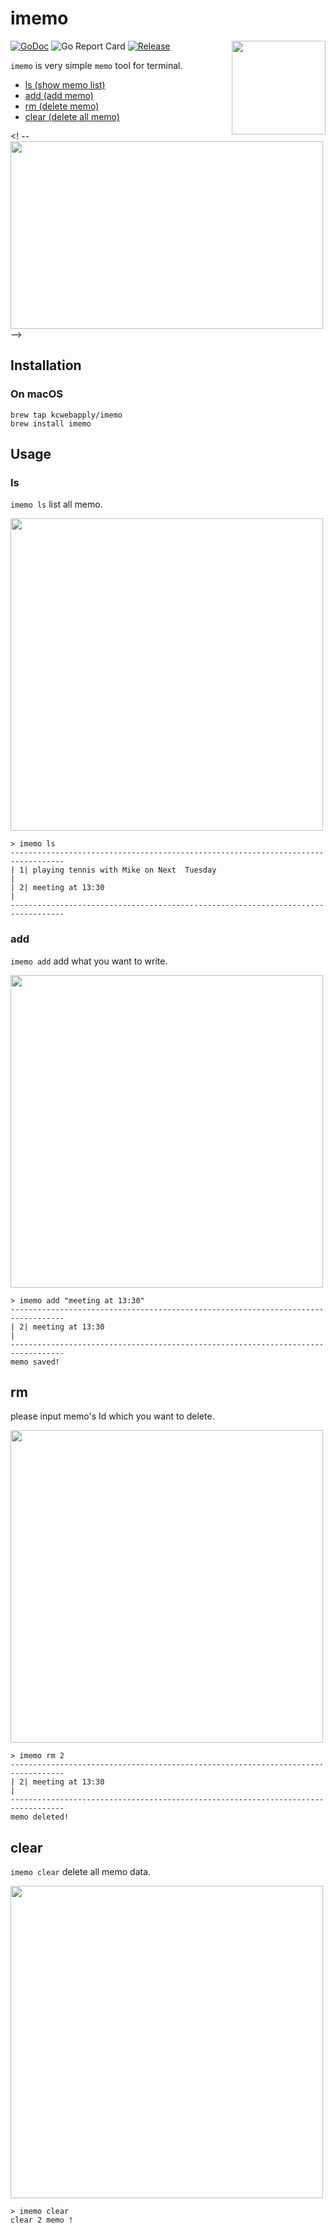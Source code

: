 # imemo
<img  align="right" src="https://imgur.com/qxEBvis.png" width="150px">

[![GoDoc](https://godoc.org/github.com/kcwebapply/imemo?status.svg)](https://godoc.org/github.com/kcwebapply/imemo)
![Go Report Card](https://goreportcard.com/badge/github.com/kcwebapply/imemo)
[](https://github.com/gin-gonic/gin/releases)
[![Release](https://img.shields.io/github/release/kcwebapply/imemo.svg?style=flat-square)](https://github.com/kcwebapply/iemo/release)

`imemo` is very simple `memo` tool for terminal.


- [ls (show memo list)](#ls)
- [add (add memo)](#add)
- [rm (delete memo)](#rm)
- [clear (delete all memo)](#clear)

<! --<img src="https://imgur.com/La20wdF.gif" width="500px" height="300px"> -->

## Installation

### On macOS

```
brew tap kcwebapply/imemo
brew install imemo
```

## Usage

### ls
`imemo ls` list all memo.  


<img src="https://imgur.com/UkavgEa.gif" width="500px">


```
> imemo ls 
----------------------------------------------------------------------------------
| 1| playing tennis with Mike on Next  Tuesday                                   |
| 2| meeting at 13:30                                                            |
----------------------------------------------------------------------------------
```

### add 
`imemo add` add what you want to write.

<img src="https://imgur.com/WlfzW7Z.gif" width="500px">


```
> imemo add "meeting at 13:30"
----------------------------------------------------------------------------------
| 2| meeting at 13:30                                                            |
----------------------------------------------------------------------------------
memo saved!
```

## rm
please input memo's Id which you want to delete.

<img src="https://imgur.com/9y2Osxq.gif" width="500px">

```
> imemo rm 2
----------------------------------------------------------------------------------
| 2| meeting at 13:30                                                            |
----------------------------------------------------------------------------------
memo deleted!
```


## clear
`imemo clear` delete all memo data.

<img src="https://imgur.com/6c6dJPt.gif" width="500px">

```
> imemo clear
clear 2 memo !
```



